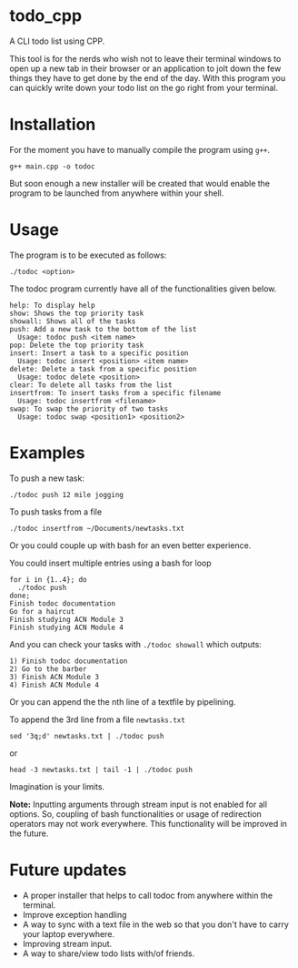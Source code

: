 # todo_cpp
A CLI todo list using CPP.

This tool is for the nerds who wish not to leave their terminal windows to open up a new tab in their browser or an application to jolt down the few things they have to get done by the end of the day.
With this program you can quickly write down your todo list on the go right from your terminal.

# Installation
For the moment you have to manually compile the program using `g++`.
```
g++ main.cpp -o todoc
```
But soon enough a new installer will be created that would enable the program to be launched from anywhere within 
your shell.

# Usage
The program is to be executed as follows:
```
./todoc <option>
```
The todoc program currently have all of the functionalities given below.
```
help: To display help
show: Shows the top priority task
showall: Shows all of the tasks
push: Add a new task to the bottom of the list
  Usage: todoc push <item name>
pop: Delete the top priority task
insert: Insert a task to a specific position
  Usage: todoc insert <position> <item name>
delete: Delete a task from a specific position
  Usage: todoc delete <position>
clear: To delete all tasks from the list
insertfrom: To insert tasks from a specific filename
  Usage: todoc insertfrom <filename>
swap: To swap the priority of two tasks
  Usage: todoc swap <position1> <position2>
```

# Examples
To push a new task:
```
./todoc push 12 mile jogging
```
To push tasks from a file
```
./todoc insertfrom ~/Documents/newtasks.txt
```
Or you could couple up with bash for an even better experience.

You could insert multiple entries using a bash for loop
```
for i in {1..4}; do
  ./todoc push
done;
Finish todoc documentation
Go for a haircut
Finish studying ACN Module 3
Finish studying ACN Module 4
```
And you can check your tasks with `./todoc showall` which outputs:
```
1) Finish todoc documentation
2) Go to the barber
3) Finish ACN Module 3
4) Finish ACN Module 4
```
Or you can append the the nth line of a textfile by pipelining.

To append the 3rd line from a file `newtasks.txt`
```
sed '3q;d' newtasks.txt | ./todoc push
```
or
```
head -3 newtasks.txt | tail -1 | ./todoc push
```
Imagination is your limits.


**Note:** Inputting arguments through stream input is not enabled for all options. So, coupling of bash functionalities or usage of redirection operators 
may not work everywhere. This functionality will be improved in the future.

# Future updates
- A proper installer that helps to call todoc from anywhere within the terminal.
- Improve exception handling
- A way to sync with a text file in the web so that you don't have to carry your laptop everywhere.
- Improving stream input.
- A way to share/view todo lists with/of friends.
